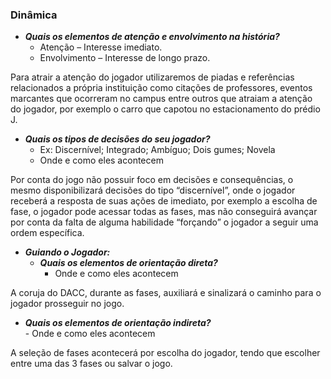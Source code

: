 ### Dinâmica

- ***Quais os elementos de atenção e envolvimento na história?***
    - Atenção – Interesse imediato.
    - Envolvimento – Interesse de longo prazo.

Para atrair a atenção do jogador utilizaremos de piadas e referências relacionados a própria instituição como citações de professores, eventos marcantes que ocorreram no campus entre outros que atraiam a atenção do jogador, por exemplo o carro que capotou no estacionamento do prédio J.

- ***Quais os tipos de decisões do seu jogador?***
    - Ex: Discernível; Integrado; Ambíguo; Dois gumes; Novela
    - Onde e como eles acontecem

Por conta do jogo não possuir foco em decisões e consequências, o mesmo disponibilizará decisões do tipo “discernível”, onde o jogador receberá a resposta de suas ações de imediato, por exemplo a escolha de fase, o jogador pode acessar todas as fases, mas não conseguirá avançar por conta da falta de alguma habilidade “forçando” o jogador a seguir uma ordem específica.

- ***Guiando o Jogador:***
    - ***Quais os elementos de orientação direta?***
        - Onde e como eles acontecem

A coruja do DACC, durante as fases, auxiliará e sinalizará o caminho para o jogador prosseguir no jogo.
   
- ***Quais os elementos de orientação indireta?***  
        - Onde e como eles acontecem

A seleção de fases acontecerá por escolha do jogador, tendo que escolher entre uma das 3 fases ou salvar o jogo.
